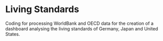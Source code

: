 # Living Standards
Coding for processing WorldBank and OECD data for the creation of a dashboard analysing the living standards of Germany, Japan and United States. 
